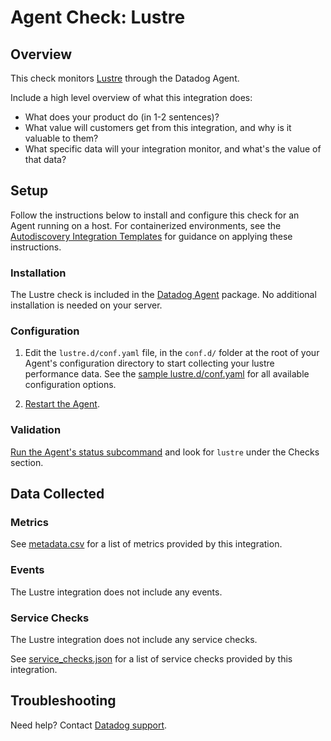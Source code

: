 # Agent Check: Lustre

<!-- TODO: Say that changelog users must be registered for changelogs to be collected. -->

## Overview

This check monitors [Lustre][1] through the Datadog Agent. 

Include a high level overview of what this integration does:
- What does your product do (in 1-2 sentences)?
- What value will customers get from this integration, and why is it valuable to them?
- What specific data will your integration monitor, and what's the value of that data?

## Setup

Follow the instructions below to install and configure this check for an Agent running on a host. For containerized environments, see the [Autodiscovery Integration Templates][3] for guidance on applying these instructions.

### Installation

The Lustre check is included in the [Datadog Agent][2] package.
No additional installation is needed on your server.

### Configuration

1. Edit the `lustre.d/conf.yaml` file, in the `conf.d/` folder at the root of your Agent's configuration directory to start collecting your lustre performance data. See the [sample lustre.d/conf.yaml][4] for all available configuration options.

2. [Restart the Agent][5].

### Validation

[Run the Agent's status subcommand][6] and look for `lustre` under the Checks section.

## Data Collected

### Metrics

See [metadata.csv][7] for a list of metrics provided by this integration.

### Events

The Lustre integration does not include any events.

### Service Checks

The Lustre integration does not include any service checks.

See [service_checks.json][8] for a list of service checks provided by this integration.

## Troubleshooting

Need help? Contact [Datadog support][9].


[1]: **LINK_TO_INTEGRATION_SITE**
[2]: https://app.datadoghq.com/account/settings/agent/latest
[3]: https://docs.datadoghq.com/agent/kubernetes/integrations/
[4]: https://github.com/DataDog/integrations-core/blob/master/lustre/datadog_checks/lustre/data/conf.yaml.example
[5]: https://docs.datadoghq.com/agent/guide/agent-commands/#start-stop-and-restart-the-agent
[6]: https://docs.datadoghq.com/agent/guide/agent-commands/#agent-status-and-information
[7]: https://github.com/DataDog/integrations-core/blob/master/lustre/metadata.csv
[8]: https://github.com/DataDog/integrations-core/blob/master/lustre/assets/service_checks.json
[9]: https://docs.datadoghq.com/help/
